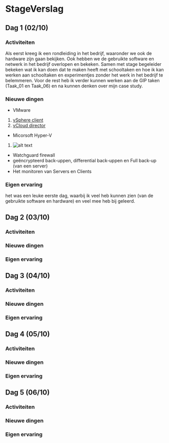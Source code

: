 # StageVerslag

## Dag 1 (02/10)

### Activiteiten
Als eerst kreeg ik een rondleiding in het bedrijf, waaronder we ook de hardware zijn gaan bekijken. Ook hebben we de gebruikte software en netwerk in het bedrijf overlopen en bekeken. Samen met stage begeleider bekeken wat ik kan doen dat te maken heeft met schooltaken en hoe ik kan werken aan schooltaken en experimentjes zonder het werk in het bedrijf te belemmeren. Voor de rest heb ik verder kunnen werken aan de GIP taken (Taak_01 en Taak_06) en na kunnen denken over mijn case study.

### Nieuwe dingen
* VMware
1. [vSphere client](https://my.vmware.com/en/web/vmware/info/slug/datacenter_cloud_infrastructure/vmware_vsphere/6_5)
2. [vCloud director](https://www.vmware.com/products/vcloud-director.html)
* Micorsoft Hyper-V
1. ![alt text](http://www.microsoft.com/presspass/images/features/2008/06-26Hyper-VScreenshot2-lg.jpg)
* Watchguard firewall
* geëncrypteerd back-uppen, differential back-uppen en Full back-up (van een server)
* Het monitoren van Servers en Clients

### Eigen ervaring
het was een leuke eerste dag, waarbij ik veel heb kunnen zien (van de gebruikte software en hardware) en veel mee heb bij geleerd.

## Dag 2 (03/10)

### Activiteiten
### Nieuwe dingen
### Eigen ervaring


## Dag 3 (04/10)

### Activiteiten
### Nieuwe dingen
### Eigen ervaring


## Dag 4 (05/10)

### Activiteiten
### Nieuwe dingen
### Eigen ervaring


## Dag 5 (06/10)

### Activiteiten
### Nieuwe dingen
### Eigen ervaring

